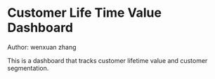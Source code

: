 # Customer Life Time Value Dashboard

Author: wenxuan zhang 


This is a dashboard that tracks customer lifetime value and customer segmentation.



